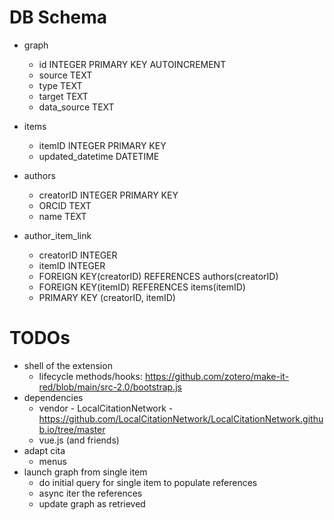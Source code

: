 # DB Schema

- graph
  - id INTEGER PRIMARY KEY AUTOINCREMENT
  - source TEXT
  - type TEXT
  - target TEXT
  - data_source TEXT

- items
  - itemID INTEGER PRIMARY KEY
  - updated_datetime DATETIME

- authors
  - creatorID INTEGER PRIMARY KEY
  - ORCID TEXT
  - name TEXT

- author_item_link
  - creatorID INTEGER
  - itemID INTEGER
  - FOREIGN KEY(creatorID) REFERENCES authors(creatorID)
  - FOREIGN KEY(itemID) REFERENCES items(itemID)
  - PRIMARY KEY (creatorID, itemID)

# TODOs

- shell of the extension
  - lifecycle methods/hooks: https://github.com/zotero/make-it-red/blob/main/src-2.0/bootstrap.js
- dependencies
  - vendor - LocalCitationNetwork - https://github.com/LocalCitationNetwork/LocalCitationNetwork.github.io/tree/master
  - vue.js (and friends)
- adapt cita
  - menus
- launch graph from single item
  - do initial query for single item to populate references
  - async iter the references
  - update graph as retrieved
